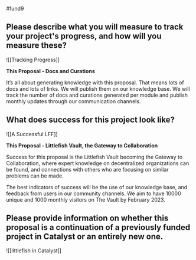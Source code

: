 #fund9 

## Please describe what you will measure to track your project's progress, and how will you measure these?
![[Tracking Progress]]

**This Proposal - Docs and Curations**

It’s all about generating knowledge with this proposal. That means lots of docs and lots of links. We will publish them on our knowledge base. We will track the number of docs and curations generated per module and publish monthly updates through our communication channels.

## What does success for this project look like?
![[A Successful LFF]]
  

**This Proposal - Littlefish Vault, the Gateway to Collaboration**

Success for this proposal is the Littlefish Vault becoming the Gateway to Collaboration, where expert knowledge on decentralized organizations can be found, and connections with others who are focusing on similar problems can be made. 

The best indicators of success will be the use of our knowledge base, and feedback from users in our community channels. We aim to have 10000 unique and 1000 monthly visitors on The Vault by February 2023.


## Please provide information on whether this proposal is a continuation of a previously funded project in Catalyst or an entirely new one.
![[littlefish in Catalyst]]
